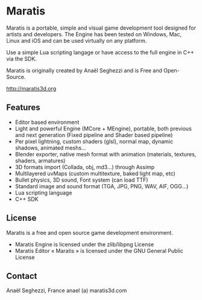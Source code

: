 Maratis
=======

Maratis is a portable, simple and visual game development tool designed for 
artists and developers. The Engine has been tested on Windows, Mac, Linux and 
iOS and can be used virtually on any platform.

Use a simple Lua scripting langage or have access to the full engine in C++ 
via the SDK.

Maratis is originally created by Anaël Seghezzi and is Free and Open-Source.

http://maratis3d.org


Features
--------

- Editor based environment
- Light and powerful Engine (MCore + MEngine), portable, both previous and 
  next generation (Fixed pipeline and Shader based pipeline)
- Per pixel lightning, custom shaders (glsl), normal map, dynamic shadows, 
  animated meshs…
- Blender exporter, native mesh format with animation (materials, textures, 
  shaders, armatures)
- 3D formats import (Collada, obj, md3…) through Assimp
- Multilayered uvMaps (custom multitexture, baked light map, etc)
- Bullet physics, 3D sound, Font system (can load TTF)
- Standard image and sound format (TGA, JPG, PNG, WAV, AIF, OGG…)
- Lua scripting language
- C++ SDK


License
-------

Maratis is a free and open source game development environment.

- Maratis Engine is licensed under the zlib/libpng License
- Maratis Editor « Maratis » is licensed under the GNU General Public License


Contact
-------

Anaël Seghezzi, France
anael (a) maratis3d.com